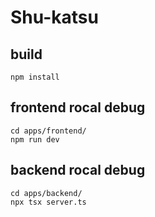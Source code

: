 # Shu-katsu

## build

```
npm install
```

## frontend rocal debug

```
cd apps/frontend/
npm run dev
```

## backend rocal debug

```
cd apps/backend/
npx tsx server.ts
```
